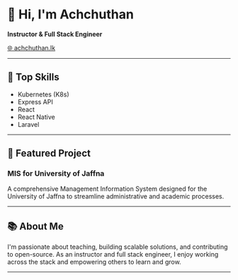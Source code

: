 # 👋 Hi, I'm Achchuthan

**Instructor & Full Stack Engineer**

[🌐 achchuthan.lk](https://www.achchuthan.lk/)

---

## 🚀 Top Skills
- Kubernetes (K8s)
- Express API
- React
- React Native
- Laravel

---

## 🌟 Featured Project

### MIS for University of Jaffna
A comprehensive Management Information System designed for the University of Jaffna to streamline administrative and academic processes.

---

## 📚 About Me

I'm passionate about teaching, building scalable solutions, and contributing to open-source. As an instructor and full stack engineer, I enjoy working across the stack and empowering others to learn and grow.

---

<!-- Social links (add your LinkedIn, Twitter, etc. here if you'd like) -->
